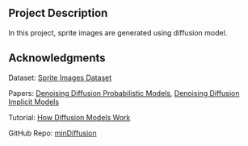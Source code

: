 ## Project Description

In this project, sprite images are generated using diffusion model.

## Acknowledgments

Dataset: [Sprite Images Dataset](https://huggingface.co/datasets/ashis-palai/sprites_image_dataset/tree/main)

Papers: [Denoising Diffusion Probabilistic Models](https://arxiv.org/abs/2006.11239), [Denoising Diffusion Implicit Models](https://arxiv.org/abs/2010.02502)

Tutorial: [How Diffusion Models Work](https://learn.deeplearning.ai/courses/diffusion-models/lesson/xb8aa/introduction)

GitHub Repo: [minDiffusion](https://github.com/cloneofsimo/minDiffusion)
